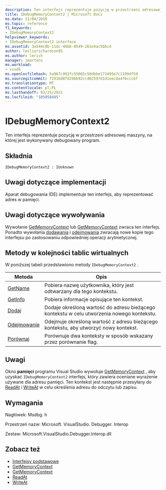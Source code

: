 ```yaml
---
description: Ten interfejs reprezentuje pozycję w przestrzeni adresowej maszyny, na której jest wykonywany debugowany program.
title: IDebugMemoryContext2 | Microsoft Docs
ms.date: 11/04/2016
ms.topic: reference
f1_keywords:
- IDebugMemoryContext2
helpviewer_keywords:
- IDebugMemoryContext2 interface
ms.assetid: 3a544c8b-11dc-46bb-8549-261e4ac5bbc4
author: leslierichardson95
ms.author: lerich
manager: jmartens
ms.workload:
- vssdk
ms.openlocfilehash: 5a967c992fc55065c50dbbe173495e7c1199df59
ms.sourcegitcommit: f2916d8fd296b92cc402597d1d1eecda4f6cccbf
ms.translationtype: MT
ms.contentlocale: pl-PL
ms.lasthandoff: 03/25/2021
ms.locfileid: "105058485"
---
```

# <a name="idebugmemorycontext2"></a>IDebugMemoryContext2
Ten interfejs reprezentuje pozycję w przestrzeni adresowej maszyny, na której jest wykonywany debugowany program.

## <a name="syntax"></a>Składnia

```
IDebugMemoryContext2 : IUnknown
```

## <a name="notes-for-implementers"></a>Uwagi dotyczące implementacji
 Aparat debugowania (DE) implementuje ten interfejs, aby reprezentować adres w pamięci.

## <a name="notes-for-callers"></a>Uwagi dotyczące wywoływania
 Wywołanie [GetMemoryContext](../../../extensibility/debugger/reference/idebugproperty2-getmemorycontext.md) lub [GetMemoryContext](../../../extensibility/debugger/reference/idebugreference2-getmemorycontext.md) zwraca ten interfejs. Ponadto wywołania [dodawania](../../../extensibility/debugger/reference/idebugmemorycontext2-add.md) i [odejmowania](../../../extensibility/debugger/reference/idebugmemorycontext2-subtract.md) zwracają nowe kopie tego interfejsu po zastosowaniu odpowiedniej operacji arytmetycznej.

## <a name="methods-in-vtable-order"></a>Metody w kolejności tablic wirtualnych
 W poniższej tabeli przedstawiono metody `IDebugMemoryContext2` .

|Metoda|Opis|
|------------|-----------------|
|[GetName](../../../extensibility/debugger/reference/idebugmemorycontext2-getname.md)|Pobiera nazwę użytkownika, który jest odtwarzany dla tego kontekstu.|
|[GetInfo](../../../extensibility/debugger/reference/idebugmemorycontext2-getinfo.md)|Pobiera informacje opisujące ten kontekst.|
|[Dodaj](../../../extensibility/debugger/reference/idebugmemorycontext2-add.md)|Dodaje określoną wartość do adresu bieżącego kontekstu w celu utworzenia nowego kontekstu.|
|[Odejmowanie](../../../extensibility/debugger/reference/idebugmemorycontext2-subtract.md)|Odejmuje określoną wartość z adresu bieżącego kontekstu, aby utworzyć nowy kontekst.|
|[Porównaj](../../../extensibility/debugger/reference/idebugmemorycontext2-compare.md)|Porównuje dwa konteksty w sposób wskazany przez porównanie flag.|

## <a name="remarks"></a>Uwagi
 Okno **pamięci** programu Visual Studio wywołuje [GetMemoryContext](../../../extensibility/debugger/reference/idebugproperty2-getmemorycontext.md) , aby uzyskać `IDebugMemoryContext2` interfejs, który zawiera oceniane wyrażenie używane dla adresu pamięci. Ten kontekst jest następnie przesyłany do [ReadAt](../../../extensibility/debugger/reference/idebugmemorybytes2-readat.md) i [WriteAt](../../../extensibility/debugger/reference/idebugmemorybytes2-writeat.md) w celu określenia adresu do odczytu lub zapisu.

## <a name="requirements"></a>Wymagania
 Nagłówek: Msdbg. h

 Przestrzeń nazw: Microsoft. VisualStudio. Debugger. Interop

 Zestaw: Microsoft.VisualStudio.Debugger.Interop.dll

## <a name="see-also"></a>Zobacz też
- [Interfejsy podstawowe](../../../extensibility/debugger/reference/core-interfaces.md)
- [GetMemoryContext](../../../extensibility/debugger/reference/idebugproperty2-getmemorycontext.md)
- [GetMemoryContext](../../../extensibility/debugger/reference/idebugreference2-getmemorycontext.md)
- [ReadAt](../../../extensibility/debugger/reference/idebugmemorybytes2-readat.md)
- [WriteAt](../../../extensibility/debugger/reference/idebugmemorybytes2-writeat.md)
